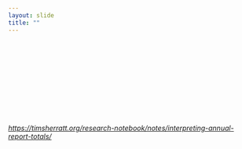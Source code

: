```yaml
---
layout: slide
title: ""
---
```


<section>
<iframe  class="stretch" frameborder="0" marginheight="0" marginwidth="0" data-src="https://plot.ly/~wragge/431.embed"></iframe>
<h6><a class="external" href="https://timsherratt.org/research-notebook/notes/interpreting-annual-report-totals/">https://timsherratt.org/research-notebook/notes/interpreting-annual-report-totals/</a></h6>
</section>